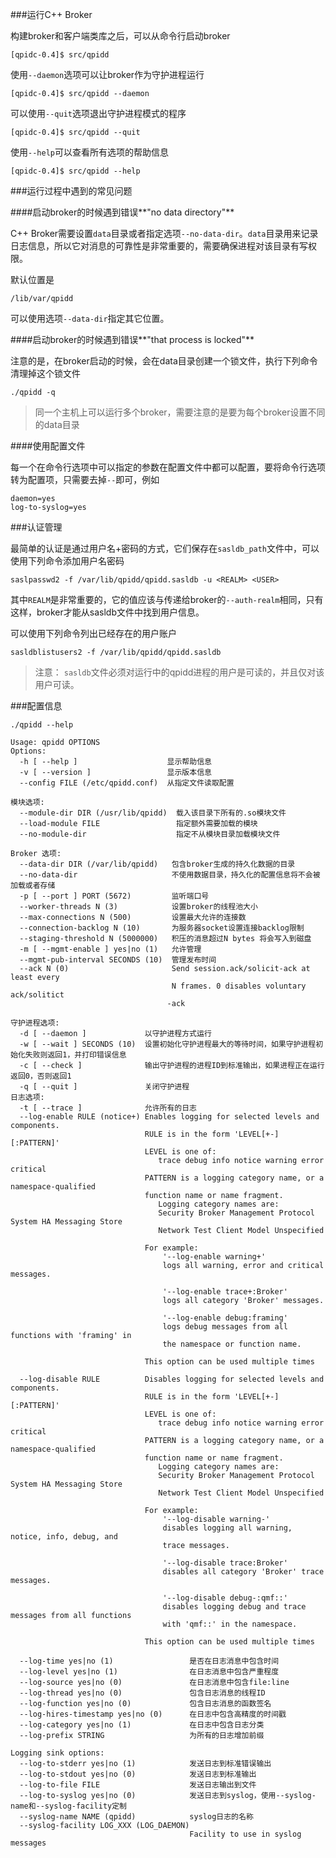 
###运行C++ Broker

构建broker和客户端类库之后，可以从命令行启动broker

    [qpidc-0.4]$ src/qpidd

使用`--daemon`选项可以让broker作为守护进程运行

    [qpidc-0.4]$ src/qpidd --daemon

可以使用`--quit`选项退出守护进程模式的程序

    [qpidc-0.4]$ src/qpidd --quit

使用`--help`可以查看所有选项的帮助信息

    [qpidc-0.4]$ src/qpidd --help

###运行过程中遇到的常见问题

####启动broker的时候遇到错误**"no data directory"**

C++ Broker需要设置`data`目录或者指定选项`--no-data-dir`。`data`目录用来记录日志信息，所以它对消息的可靠性是非常重要的，需要确保进程对该目录有写权限。

默认位置是

    /lib/var/qpidd

可以使用选项`--data-dir`指定其它位置。

####启动broker的时候遇到错误**"that process is locked"**

注意的是，在broker启动的时候，会在data目录创建一个锁文件，执行下列命令清理掉这个锁文件

    ./qpidd -q

> 同一个主机上可以运行多个broker，需要注意的是要为每个broker设置不同的data目录

####使用配置文件

每一个在命令行选项中可以指定的参数在配置文件中都可以配置，要将命令行选项转为配置项，只需要去掉`--`即可，例如

    daemon=yes
    log-to-syslog=yes

###认证管理

最简单的认证是通过用户名+密码的方式，它们保存在`sasldb_path`文件中，可以使用下列命令添加用户名密码

    saslpasswd2 -f /var/lib/qpidd/qpidd.sasldb -u <REALM> <USER>

其中`REALM`是非常重要的，它的值应该与传递给broker的`--auth-realm`相同，只有这样，broker才能从sasldb文件中找到用户信息。

可以使用下列命令列出已经存在的用户账户

	sasldblistusers2 -f /var/lib/qpidd/qpidd.sasldb

> 注意： `sasldb`文件必须对运行中的qpidd进程的用户是可读的，并且仅对该用户可读。


###配置信息

    ./qpidd --help

    Usage: qpidd OPTIONS
    Options:
      -h [ --help ]                    显示帮助信息
      -v [ --version ]                 显示版本信息
      --config FILE (/etc/qpidd.conf)  从指定文件读取配置

    模块选项:
      --module-dir DIR (/usr/lib/qpidd)  载入该目录下所有的.so模块文件
      --load-module FILE                 指定额外需要加载的模块
      --no-module-dir                    指定不从模块目录加载模块文件

    Broker 选项:
      --data-dir DIR (/var/lib/qpidd)   包含broker生成的持久化数据的目录
      --no-data-dir                     不使用数据目录，持久化的配置信息将不会被加载或者存储
      -p [ --port ] PORT (5672)         监听端口号
      --worker-threads N (3)            设置broker的线程池大小
      --max-connections N (500)         设置最大允许的连接数
      --connection-backlog N (10)       为服务器socket设置连接backlog限制
      --staging-threshold N (5000000)   积压的消息超过N bytes 将会写入到磁盘
      -m [ --mgmt-enable ] yes|no (1)   允许管理
      --mgmt-pub-interval SECONDS (10)  管理发布时间
      --ack N (0)                       Send session.ack/solicit-ack at least every
                                        N frames. 0 disables voluntary ack/solitict
                                       -ack

    守护进程选项:
      -d [ --daemon ]             以守护进程方式运行
      -w [ --wait ] SECONDS (10)  设置初始化守护进程最大的等待时间，如果守护进程初始化失败则返回1，并打印错误信息
      -c [ --check ]              输出守护进程的进程ID到标准输出，如果进程正在运行返回0，否则返回1
      -q [ --quit ]               关闭守护进程
    日志选项:
      -t [ --trace ]              允许所有的日志
      --log-enable RULE (notice+) Enables logging for selected levels and components. 
                                  RULE is in the form 'LEVEL[+-][:PATTERN]'
                                  LEVEL is one of: 
                                     trace debug info notice warning error critical
                                  PATTERN is a logging category name, or a namespace-qualified 
                                  function name or name fragment. 
                                     Logging category names are: 
                                     Security Broker Management Protocol System HA Messaging Store 
                                     Network Test Client Model Unspecified

                                  For example:
                                      '--log-enable warning+'
                                      logs all warning, error and critical messages.

                                      '--log-enable trace+:Broker'
                                      logs all category 'Broker' messages.

                                      '--log-enable debug:framing'
                                      logs debug messages from all functions with 'framing' in 
                                      the namespace or function name.

                                  This option can be used multiple times

      --log-disable RULE          Disables logging for selected levels and components. 
                                  RULE is in the form 'LEVEL[+-][:PATTERN]'
                                  LEVEL is one of: 
                                     trace debug info notice warning error critical
                                  PATTERN is a logging category name, or a namespace-qualified 
                                  function name or name fragment. 
                                     Logging category names are: 
                                     Security Broker Management Protocol System HA Messaging Store 
                                     Network Test Client Model Unspecified

                                  For example:
                                      '--log-disable warning-'
                                      disables logging all warning, notice, info, debug, and 
                                      trace messages.

                                      '--log-disable trace:Broker'
                                      disables all category 'Broker' trace messages.

                                      '--log-disable debug-:qmf::'
                                      disables logging debug and trace messages from all functions 
                                      with 'qmf::' in the namespace.

                                  This option can be used multiple times

      --log-time yes|no (1)                 是否在日志消息中包含时间
      --log-level yes|no (1)                在日志消息中包含严重程度
      --log-source yes|no (0)               在日志消息中包含file:line
      --log-thread yes|no (0)               包含日志消息的线程ID
      --log-function yes|no (0)             包含日志消息的函数签名
      --log-hires-timestamp yes|no (0)      在日志中包含高精度的时间戳
      --log-category yes|no (1)             在日志中包含日志分类
      --log-prefix STRING                   为所有的日志增加前缀

    Logging sink options:
      --log-to-stderr yes|no (1)            发送日志到标准错误输出
      --log-to-stdout yes|no (0)            发送日志到标准输出
      --log-to-file FILE                    发送日志输出到文件
      --log-to-syslog yes|no (0)            发送日志到syslog，使用--syslog-name和--syslog-facility定制
      --syslog-name NAME (qpidd)            syslog日志的名称
      --syslog-facility LOG_XXX (LOG_DAEMON) 
                                            Facility to use in syslog messages

